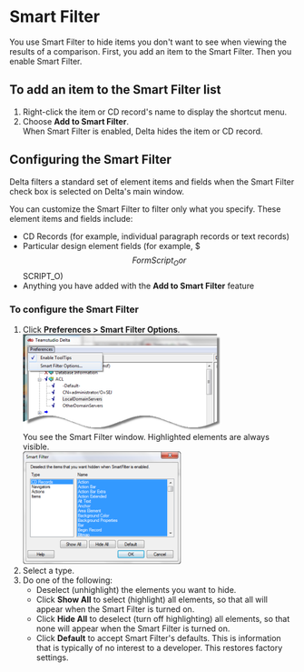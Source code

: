 # Smart Filter

You use Smart Filter to hide items you don't want to see when viewing the results of a comparison. First, you add an item to the Smart Filter. Then you enable Smart Filter.

## To add an item to the Smart Filter list
1. Right-click the item or CD record's name to display the shortcut menu.
2. Choose **Add to Smart Filter**.  
   When Smart Filter is enabled, Delta hides the item or CD record.

## Configuring the Smart Filter
Delta filters a standard set of element items and fields when the Smart Filter check box is selected on Delta's main window.

You can customize the Smart Filter to filter only what you specify. These element items and fields include:

* CD Records (for example, individual paragraph records or text records)
* Particular design element fields (for example, $$$FormScript_O or $$SCRIPT_O)
* Anything you have added with the **Add to Smart Filter** feature

### To configure the Smart Filter
1. Click **Preferences > Smart Filter Options**.  
   ![Smart Filter Menu](img/smartfilter.png)  
   You see the Smart Filter window. Highlighted elements are always visible.  
   ![Edit Smart Filter UI](img/smartfilter2.png)
2. Select a type.
3. Do one of the following:
    * Deselect (unhighlight) the elements you want to hide.
    * Click **Show All** to select (highlight) all elements, so that all will appear when the Smart Filter is turned on.
    * Click **Hide All** to deselect (turn off highlighting) all elements, so that none will appear when the Smart Filter is turned on.
    * Click **Default** to accept Smart Filter's defaults. This is information that is typically of no interest to a developer. This restores factory settings.